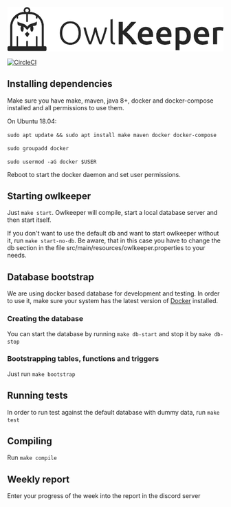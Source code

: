 
![Owlkeeper Logo](src/main/resources/images/logo.png)


[![CircleCI](https://circleci.com/gh/xvzf/owlkeeper/tree/master.svg?style=svg&circle-token=d1cc8d28c19045189e8c4b6fcc112315501d66b0)](https://circleci.com/gh/xvzf/owlkeeper/tree/master)

## Installing dependencies
Make sure you have make, maven, java 8+, docker and docker-compose installed and all permissions to use them.

On Ubuntu 18.04:

`sudo apt update && sudo apt install make maven docker docker-compose`  

`sudo groupadd docker`  

`sudo usermod -aG docker $USER`  

Reboot to start the docker daemon and set user permissions.


## Starting owlkeeper
Just `make start`.
Owlkeeper will compile, start a local database server and then start itself.

If you don't want to use the default db and want to start owlkeeper without it, run `make start-no-db`.
Be aware, that in this case you have to change the db section in the file 
src/main/resources/owlkeeper.properties to your needs.

## Database bootstrap
We are using docker based database for development and testing.
In order to use it, make sure your system has the latest version of [Docker](https://github.com/docker/docker-install#usage) installed.

### Creating the database
You can start the database by running `make db-start` and stop it by `make db-stop`

### Bootstrapping tables, functions and triggers
Just run `make bootstrap`

## Running tests
In order to run test against the default database with dummy data, run `make test`

## Compiling
Run `make compile`

## Weekly report
Enter your progress of the week into the report in the discord server
